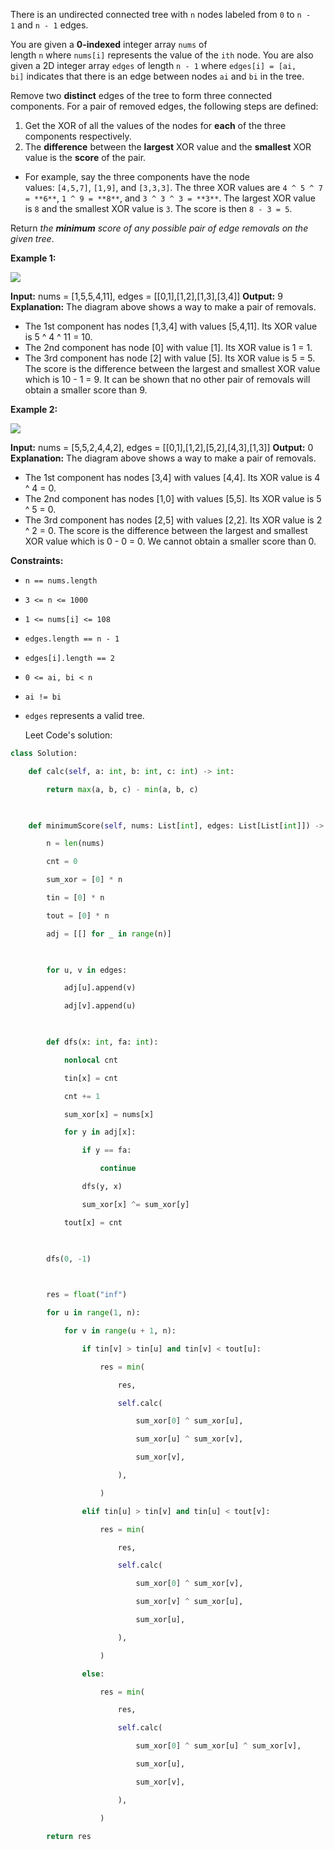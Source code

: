 There is an undirected connected tree with `n` nodes labeled from `0` to `n - 1` and `n - 1` edges.

You are given a **0-indexed** integer array `nums` of length `n` where `nums[i]` represents the value of the `ith` node. You are also given a 2D integer array `edges` of length `n - 1` where `edges[i] = [ai, bi]` indicates that there is an edge between nodes `ai` and `bi` in the tree.

Remove two **distinct** edges of the tree to form three connected components. For a pair of removed edges, the following steps are defined:

1. Get the XOR of all the values of the nodes for **each** of the three components respectively.
2. The **difference** between the **largest** XOR value and the **smallest** XOR value is the **score** of the pair.

- For example, say the three components have the node values: `[4,5,7]`, `[1,9]`, and `[3,3,3]`. The three XOR values are `4 ^ 5 ^ 7 = **6**`, `1 ^ 9 = **8**`, and `3 ^ 3 ^ 3 = **3**`. The largest XOR value is `8` and the smallest XOR value is `3`. The score is then `8 - 3 = 5`.

Return _the **minimum** score of any possible pair of edge removals on the given tree_.

**Example 1:**

![](https://assets.leetcode.com/uploads/2022/05/03/ex1drawio.png)

**Input:** nums = [1,5,5,4,11], edges = [[0,1],[1,2],[1,3],[3,4]]
**Output:** 9
**Explanation:** The diagram above shows a way to make a pair of removals.
- The 1st component has nodes [1,3,4] with values [5,4,11]. Its XOR value is 5 ^ 4 ^ 11 = 10.
- The 2nd component has node [0] with value [1]. Its XOR value is 1 = 1.
- The 3rd component has node [2] with value [5]. Its XOR value is 5 = 5.
The score is the difference between the largest and smallest XOR value which is 10 - 1 = 9.
It can be shown that no other pair of removals will obtain a smaller score than 9.

**Example 2:**

![](https://assets.leetcode.com/uploads/2022/05/03/ex2drawio.png)

**Input:** nums = [5,5,2,4,4,2], edges = [[0,1],[1,2],[5,2],[4,3],[1,3]]
**Output:** 0
**Explanation:** The diagram above shows a way to make a pair of removals.
- The 1st component has nodes [3,4] with values [4,4]. Its XOR value is 4 ^ 4 = 0.
- The 2nd component has nodes [1,0] with values [5,5]. Its XOR value is 5 ^ 5 = 0.
- The 3rd component has nodes [2,5] with values [2,2]. Its XOR value is 2 ^ 2 = 0.
The score is the difference between the largest and smallest XOR value which is 0 - 0 = 0.
We cannot obtain a smaller score than 0.

**Constraints:**

- `n == nums.length`
- `3 <= n <= 1000`
- `1 <= nums[i] <= 108`
- `edges.length == n - 1`
- `edges[i].length == 2`
- `0 <= ai, bi < n`
- `ai != bi`
- `edges` represents a valid tree.
  
  
  Leet Code's solution:
```python
class Solution:

    def calc(self, a: int, b: int, c: int) -> int:

        return max(a, b, c) - min(a, b, c)

  

    def minimumScore(self, nums: List[int], edges: List[List[int]]) -> int:

        n = len(nums)

        cnt = 0

        sum_xor = [0] * n

        tin = [0] * n

        tout = [0] * n

        adj = [[] for _ in range(n)]

  

        for u, v in edges:

            adj[u].append(v)

            adj[v].append(u)

  

        def dfs(x: int, fa: int):

            nonlocal cnt

            tin[x] = cnt

            cnt += 1

            sum_xor[x] = nums[x]

            for y in adj[x]:

                if y == fa:

                    continue

                dfs(y, x)

                sum_xor[x] ^= sum_xor[y]

            tout[x] = cnt

  

        dfs(0, -1)

  

        res = float("inf")

        for u in range(1, n):

            for v in range(u + 1, n):

                if tin[v] > tin[u] and tin[v] < tout[u]:

                    res = min(

                        res,

                        self.calc(

                            sum_xor[0] ^ sum_xor[u],

                            sum_xor[u] ^ sum_xor[v],

                            sum_xor[v],

                        ),

                    )

                elif tin[u] > tin[v] and tin[u] < tout[v]:

                    res = min(

                        res,

                        self.calc(

                            sum_xor[0] ^ sum_xor[v],

                            sum_xor[v] ^ sum_xor[u],

                            sum_xor[u],

                        ),

                    )

                else:

                    res = min(

                        res,

                        self.calc(

                            sum_xor[0] ^ sum_xor[u] ^ sum_xor[v],

                            sum_xor[u],

                            sum_xor[v],

                        ),

                    )

        return res
```